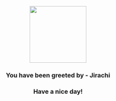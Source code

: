 <p align="center">
    <img src="https://raw.githubusercontent.com/PokeAPI/sprites/master/sprites/pokemon/385.png" width="150" height="150">
</p>
<h3 align="center">You have been greeted by - <b>Jirachi</b></h3>
<h3 align="center">Have a nice day!</h3>
